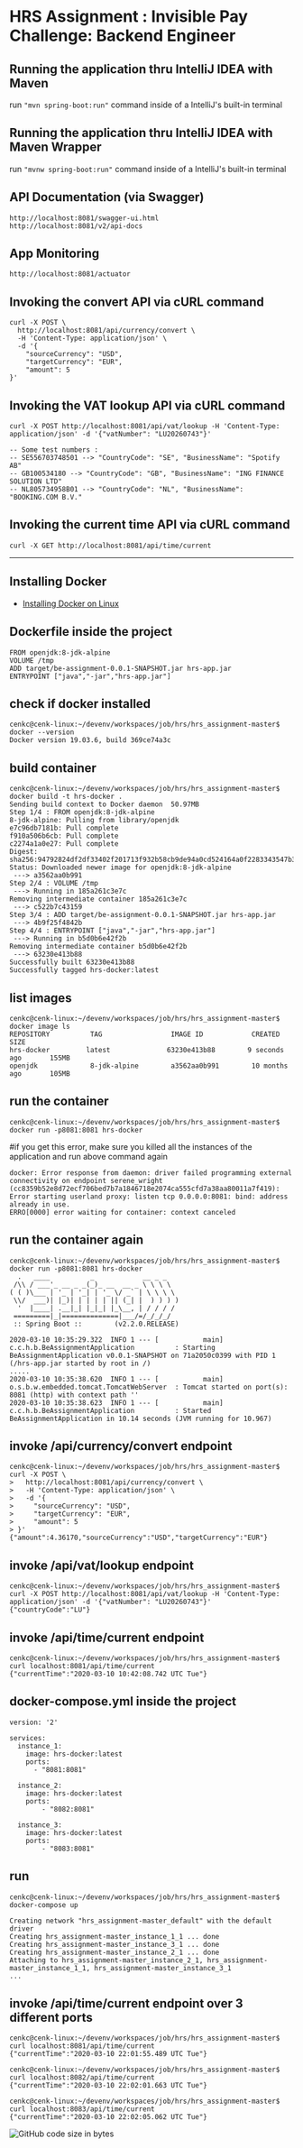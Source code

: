 # HRS Assignment : Invisible Pay Challenge: Backend Engineer

## Running the application thru IntelliJ IDEA with Maven
run `"mvn spring-boot:run"` command inside of a IntelliJ's built-in terminal

## Running the application thru IntelliJ IDEA with Maven Wrapper
run `"mvnw spring-boot:run"` command inside of a IntelliJ's built-in terminal

## API Documentation (via Swagger)
```
http://localhost:8081/swagger-ui.html
http://localhost:8081/v2/api-docs
```

## App Monitoring
`http://localhost:8081/actuator`

## Invoking the convert API via cURL command
```
curl -X POST \
  http://localhost:8081/api/currency/convert \
  -H 'Content-Type: application/json' \
  -d '{
    "sourceCurrency": "USD",
    "targetCurrency": "EUR",
    "amount": 5
}'
```

## Invoking the VAT lookup API via cURL command
```
curl -X POST http://localhost:8081/api/vat/lookup -H 'Content-Type: application/json' -d '{"vatNumber": "LU20260743"}'

-- Some test numbers :
-- SE556703748501 --> "CountryCode": "SE", "BusinessName": "Spotify AB"
-- GB100534180 --> "CountryCode": "GB", "BusinessName": "ING FINANCE SOLUTION LTD"
-- NL805734958B01 --> "CountryCode": "NL", "BusinessName": "BOOKING.COM B.V."

```

## Invoking the current time API via cURL command
``` 
curl -X GET http://localhost:8081/api/time/current
```

---

## Installing Docker
- [Installing Docker on Linux](https://gist.github.com/cenkc/52494a7bbd44103d2e5498e2dd71f198)

## Dockerfile inside the project
```
FROM openjdk:8-jdk-alpine
VOLUME /tmp
ADD target/be-assignment-0.0.1-SNAPSHOT.jar hrs-app.jar
ENTRYPOINT ["java","-jar","hrs-app.jar"]
```
## check if docker installed
```
cenkc@cenk-linux:~/devenv/workspaces/job/hrs/hrs_assignment-master$ docker --version
Docker version 19.03.6, build 369ce74a3c
```

## build container
```
cenkc@cenk-linux:~/devenv/workspaces/job/hrs/hrs_assignment-master$ docker build -t hrs-docker .
Sending build context to Docker daemon  50.97MB
Step 1/4 : FROM openjdk:8-jdk-alpine
8-jdk-alpine: Pulling from library/openjdk
e7c96db7181b: Pull complete 
f910a506b6cb: Pull complete 
c2274a1a0e27: Pull complete 
Digest: sha256:94792824df2df33402f201713f932b58cb9de94a0cd524164a0f2283343547b3
Status: Downloaded newer image for openjdk:8-jdk-alpine
 ---> a3562aa0b991
Step 2/4 : VOLUME /tmp
 ---> Running in 185a261c3e7c
Removing intermediate container 185a261c3e7c
 ---> c522b7c43159
Step 3/4 : ADD target/be-assignment-0.0.1-SNAPSHOT.jar hrs-app.jar
 ---> 4b9f25f4842b
Step 4/4 : ENTRYPOINT ["java","-jar","hrs-app.jar"]
 ---> Running in b5d0b6e42f2b
Removing intermediate container b5d0b6e42f2b
 ---> 63230e413b88
Successfully built 63230e413b88
Successfully tagged hrs-docker:latest
```
## list images
```
cenkc@cenk-linux:~/devenv/workspaces/job/hrs/hrs_assignment-master$ docker image ls
REPOSITORY          TAG                 IMAGE ID            CREATED             SIZE
hrs-docker         latest              63230e413b88        9 seconds ago       155MB
openjdk             8-jdk-alpine        a3562aa0b991        10 months ago       105MB
```

## run the container
```
cenkc@cenk-linux:~/devenv/workspaces/job/hrs/hrs_assignment-master$ docker run -p8081:8081 hrs-docker
```
#if you get this error, make sure you killed all the instances of the application and run above command again
```
docker: Error response from daemon: driver failed programming external connectivity on endpoint serene_wright (cc8359b52e8d72ecf706bed7b7a1846718e2074ca555cfd7a38aa80011a7f419): Error starting userland proxy: listen tcp 0.0.0.0:8081: bind: address already in use.
ERRO[0000] error waiting for container: context canceled 
```

## run the container again
```
cenkc@cenk-linux:~/devenv/workspaces/job/hrs/hrs_assignment-master$ docker run -p8081:8081 hrs-docker
  .   ____          _            __ _ _
 /\\ / ___'_ __ _ _(_)_ __  __ _ \ \ \ \
( ( )\___ | '_ | '_| | '_ \/ _` | \ \ \ \
 \\/  ___)| |_)| | | | | || (_| |  ) ) ) )
  '  |____| .__|_| |_|_| |_\__, | / / / /
 =========|_|==============|___/=/_/_/_/
 :: Spring Boot ::        (v2.2.0.RELEASE)

2020-03-10 10:35:29.322  INFO 1 --- [           main] c.c.h.b.BeAssignmentApplication          : Starting BeAssignmentApplication v0.0.1-SNAPSHOT on 71a2050c0399 with PID 1 (/hrs-app.jar started by root in /)
.....
2020-03-10 10:35:38.620  INFO 1 --- [           main] o.s.b.w.embedded.tomcat.TomcatWebServer  : Tomcat started on port(s): 8081 (http) with context path ''
2020-03-10 10:35:38.623  INFO 1 --- [           main] c.c.h.b.BeAssignmentApplication          : Started BeAssignmentApplication in 10.14 seconds (JVM running for 10.967)
```

## invoke /api/currency/convert endpoint
```
cenkc@cenk-linux:~/devenv/workspaces/job/hrs/hrs_assignment-master$ curl -X POST \
>   http://localhost:8081/api/currency/convert \
>   -H 'Content-Type: application/json' \
>   -d '{
>     "sourceCurrency": "USD",
>     "targetCurrency": "EUR",
>     "amount": 5
> }'
{"amount":4.36170,"sourceCurrency":"USD","targetCurrency":"EUR"}
```

## invoke /api/vat/lookup endpoint
```
cenkc@cenk-linux:~/devenv/workspaces/job/hrs/hrs_assignment-master$ curl -X POST http://localhost:8081/api/vat/lookup -H 'Content-Type: application/json' -d '{"vatNumber": "LU20260743"}'
{"countryCode":"LU"}
```

## invoke /api/time/current endpoint
```
cenkc@cenk-linux:~/devenv/workspaces/job/hrs/hrs_assignment-master$ curl localhost:8081/api/time/current
{"currentTime":"2020-03-10 10:42:08.742 UTC Tue"}
```

## docker-compose.yml inside the project
```
version: '2'

services:
  instance_1:
    image: hrs-docker:latest
    ports:
      - "8081:8081"

  instance_2:
    image: hrs-docker:latest
    ports:
        - "8082:8081"

  instance_3:
    image: hrs-docker:latest
    ports:
        - "8083:8081"
```

## run
``` 
cenkc@cenk-linux:~/devenv/workspaces/job/hrs/hrs_assignment-master$ docker-compose up

Creating network "hrs_assignment-master_default" with the default driver
Creating hrs_assignment-master_instance_1_1 ... done
Creating hrs_assignment-master_instance_3_1 ... done
Creating hrs_assignment-master_instance_2_1 ... done
Attaching to hrs_assignment-master_instance_2_1, hrs_assignment-master_instance_1_1, hrs_assignment-master_instance_3_1
...
```

## invoke /api/time/current endpoint over 3 different ports
```
cenkc@cenk-linux:~/devenv/workspaces/job/hrs/hrs_assignment-master$ curl localhost:8081/api/time/current
{"currentTime":"2020-03-10 22:01:55.489 UTC Tue"}

cenkc@cenk-linux:~/devenv/workspaces/job/hrs/hrs_assignment-master$ curl localhost:8082/api/time/current
{"currentTime":"2020-03-10 22:02:01.663 UTC Tue"}

cenkc@cenk-linux:~/devenv/workspaces/job/hrs/hrs_assignment-master$ curl localhost:8083/api/time/current
{"currentTime":"2020-03-10 22:02:05.062 UTC Tue"}
```

![GitHub code size in bytes](https://img.shields.io/github/languages/code-size/cenkc/hrs_assignment?style=plastic)

